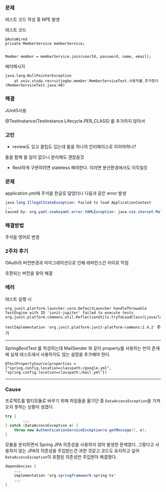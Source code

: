 
### 문제

테스트 코드 작성 중 NPE 발생

테스트 코드
```
@AutoWired
private MemberService memberService;


Member member = memberService.join(userId, password, name, email);
```
에러메시지
```
java.lang.NullPointerException
	at univ.study.recruitjogbo.member.MemberServiceTest.사용자를_추가한다(MemberServiceTest.java:40)
```

### 해결

JUnit5사용

@TestInstance(TestInstance.Lifecycle.PER_CLASS) 를 추가하지 않아서

### 고민

- review도 있고 꿀팁도 있는데 둘을 하나의 인터페이스로 이어야하나?

둘을 함께 쓸 일이 없으니 분리해도 괜찮을것

- Rest하게 구현하려면 stateless 해야한다. 이러면 분산환경에서도 이득일듯

### 문제

application.yml에 주석을 한글로 달았더니 다음과 같은 error 발생

```java
java.lang.IllegalStateException: Failed to load ApplicationContext
...
Caused by: org.yaml.snakeyaml.error.YAMLException: java.nio.charset.MalformedInputException: Input length = 1
```

### 해결방법

주석을 영어로 변경

### 2주차 후기

OAuth의 버전변경과 마이그레이션으로 인해 레퍼런스간 차이로 막힘

호환되는 버전을 찾아 해결

### 에러

테스트 실행 시

```
org.junit.platform.launcher.core.DefaultLauncher handleThrowable
TestEngine with ID 'junit-jupiter' failed to execute tests
org.junit.platform.commons.util.ReflectionUtils.tryToLoadClass(Ljava/lang/String;)
```

`testImplementation 'org.junit.platform:junit-platform-commons:1.4.2'` 추가 

---

SpringBootTest 를 작성하는데 MailSender 와 같이 property를 사용하는 빈이 존재해 실제 테스트에서 사용하지도 않는 설정을 추가해야 한다.

`@TestPropertySource(properties = {"spring.config.location=classpath:/google.yml", "spring.config.location=classpath:/mail.yml"})`

---

### Cause

프로젝트를 멀티모듈로 바꾸기 위해 파일들을 옮기던 중 `DataAccessException`을 가져오지 못하는 상황이 생겼다.

```java
try {
		...
} catch (DataAccessException e) {
	throw new AuthenticationServiceException(e.getMessage(), e);
}
```

모듈을 분리하면서 Spring JPA 의존성을 사용하지 않아 발생한 문제였다. 그렇다고 사용하지 않는 JPA의 의존성을 주입받는건 과한 것같고 코드도 유지하고 싶어 `DataAccessException`이 포함된 의존성만 주입받아 해결했다.

```java
dependencies {
	...
	implementation 'org.springframework:spring-tx'
	...
}
```